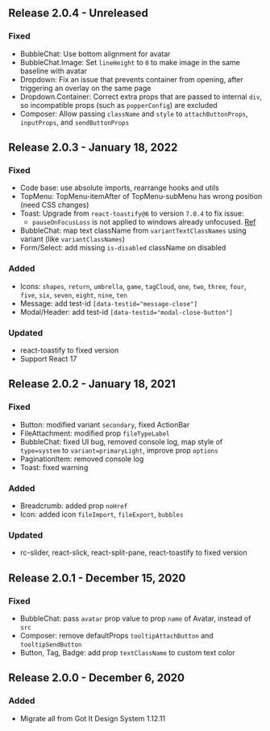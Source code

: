 ## Release 2.0.4 - Unreleased
### Fixed
* BubbleChat: Use bottom alignment for avatar
* BubbleChat.Image: Set `lineHeight` to `0` to make image in the same baseline with avatar
* Dropdown: Fix an issue that prevents container from opening, after triggering an overlay on the same page
* Dropdown.Container: Correct extra props that are passed to internal `div`, so incompatible props (such as `popperConfig`) are excluded
* Composer: Allow passing `className` and `style` to `attachButtonProps`, `inputProps`, and `sendButtonProps`

## Release 2.0.3 - January 18, 2022
### Fixed
* Code base: use absolute imports, rearrange hooks and utils
* TopMenu: TopMenu-itemAfter of TopMenu-subMenu has wrong position (need CSS changes)
* Toast: Upgrade from `react-toastify@6` to version `7.0.4` to fix issue:
  - `pauseOnFocusLoss` is not applied to windows already unfocused. [Ref](https://github.com/fkhadra/react-toastify/issues/541)
* BubbleChat: map text className from `variantTextClassNames` using variant (like `variantClassNames`)
* Form/Select: add missing `is-disabled` className on disabled
### Added
* Icons: `shapes`, `return`, `umbrella`, `game`, `tagCloud`, `one`, `two`, `three`, `four`, `five`, `six`, `seven`, `eight`, `nine`, `ten`
* Message: add test-id `[data-testid="message-close"]`
* Modal/Header: add test-id `[data-testid="modal-close-button"]`
### Updated
* react-toastify to fixed version
* Support React 17

## Release 2.0.2 - January 18, 2021
### Fixed
* Button: modified variant `secondary`, fixed ActionBar
* FileAttachment: modified prop `fileTypeLabel`
* BubbleChat: fixed UI bug, removed console log, map style of `type=system` to `variant=primaryLight`, improve prop `options`
* PaginationItem: removed console log
* Toast: fixed warning
### Added
* Breadcrumb: added prop `noHref`
* Icon: added icon `fileImport`, `fileExport`, `bubbles`
### Updated
* rc-slider, react-slick, react-split-pane, react-toastify to fixed version

## Release 2.0.1 - December 15, 2020
### Fixed
* BubbleChat: pass `avatar` prop value to prop `name` of Avatar, instead of `src`
* Composer: remove defaultProps `tooltipAttachButton` and `tooltipSendButton`
* Button, Tag, Badge: add prop `textClassName` to custom text color

## Release 2.0.0 - December 6, 2020
### Added
* Migrate all from Got It Design System 1.12.11

